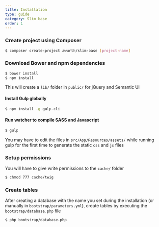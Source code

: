 ```yaml
---
title: Installation
type: guide
category: Slim base
order: 1
---
```


### Create project using Composer
``` bash
$ composer create-project awurth/slim-base [project-name]
```

### Download Bower and npm dependencies
``` bash
$ bower install
$ npm install
```

This will create a `lib/` folder in `public/` for jQuery and Semantic UI

#### Install Gulp globally
``` bash
$ npm install -g gulp-cli
```

#### Run watcher to compile SASS and Javascript
``` bash
$ gulp
```

You may have to edit the files in `src/App/Resources/assets/` while running gulp for the first time to generate the static `css` and `js` files

### Setup permissions
You will have to give write permissions to the `cache/` folder

``` bash
$ chmod 777 cache/twig
```

### Create tables
After creating a database with the name you set during the installation (or manually in `bootstrap/parameters.yml`), create tables by executing the `bootstrap/database.php` file

``` bash
$ php bootstrap/database.php
```
